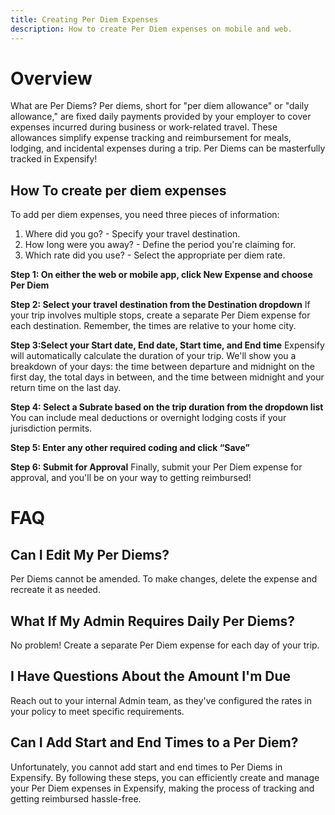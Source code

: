 ```yaml
---
title: Creating Per Diem Expenses
description: How to create Per Diem expenses on mobile and web.
---
```

# Overview

What are Per Diems? Per diems, short for "per diem allowance" or "daily allowance," are fixed daily payments provided by your employer to cover expenses incurred during business or work-related travel. These allowances simplify expense tracking and reimbursement for meals, lodging, and incidental expenses during a trip. Per Diems can be masterfully tracked in Expensify! 

## How To create per diem expenses 

To add per diem expenses, you need three pieces of information:
1. Where did you go? - Specify your travel destination.
2. How long were you away? - Define the period you're claiming for.
3. Which rate did you use? - Select the appropriate per diem rate.

**Step 1: On either the web or mobile app, click New Expense and choose Per Diem**

**Step 2: Select your travel destination from the Destination dropdown**
If your trip involves multiple stops, create a separate Per Diem expense for each destination. Remember, the times are relative to your home city.

**Step 3:Select your Start date, End date, Start time, and End time**
Expensify will automatically calculate the duration of your trip. We'll show you a breakdown of your days: the time between departure and midnight on the first day, the total days in between, and the time between midnight and your return time on the last day.

**Step 4:  Select a Subrate based on the trip duration from the dropdown list**
You can include meal deductions or overnight lodging costs if your jurisdiction permits.

**Step 5: Enter any other required coding and click “Save”**

**Step 6: Submit for Approval**
Finally, submit your Per Diem expense for approval, and you'll be on your way to getting reimbursed!
 
# FAQ 

## Can I Edit My Per Diems?
Per Diems cannot be amended. To make changes, delete the expense and recreate it as needed.

## What If My Admin Requires Daily Per Diems?
No problem! Create a separate Per Diem expense for each day of your trip.

## I Have Questions About the Amount I'm Due
Reach out to your internal Admin team, as they've configured the rates in your policy to meet specific requirements. 

## Can I Add Start and End Times to a Per Diem?
Unfortunately, you cannot add start and end times to Per Diems in Expensify.
By following these steps, you can efficiently create and manage your Per Diem expenses in Expensify, making the process of tracking and getting reimbursed hassle-free. 
